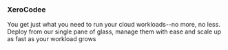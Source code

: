 ### XeroCodee

You get just what you need to run your cloud workloads--no more, no less. Deploy from our single pane of glass, manage them with ease and scale up as fast as your workload grows

